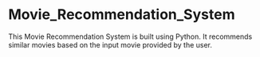 # Movie_Recommendation_System
This Movie Recommendation System is built using Python. It recommends similar movies based on the input movie provided by the user.
